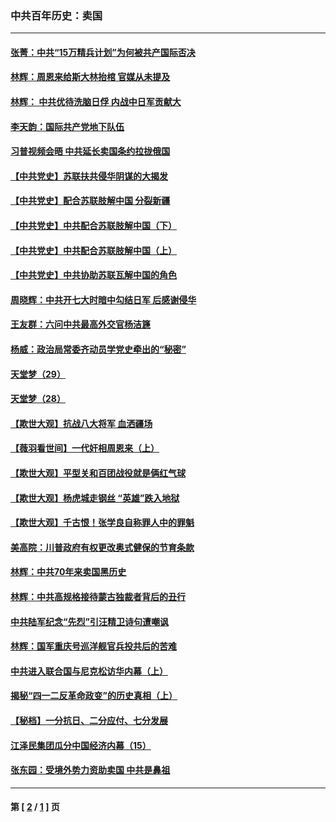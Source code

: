 ### 中共百年历史：卖国
---
#### [张菁：中共“15万精兵计划”为何被共产国际否决](../../pages/nf1176117/n13967677.md?04110430) 
#### [林辉：周恩来给斯大林抬棺 官媒从未提及](../../pages/nf1176117/n13961173.md?04110430) 
#### [林辉： 中共优待洗脑日俘 内战中日军贡献大](../../pages/nf1176117/n13624644.md?04110430) 
#### [李天韵：国际共产党地下队伍](../../pages/nf1176117/n13611808.md?04110430) 
#### [习普视频会晤 中共延长卖国条约拉拢俄国](../../pages/nf1176117/n13060971.md?04110430) 
#### [【中共党史】苏联扶共侵华阴谋的大揭发](../../pages/nf1176117/n13056050.md?04110430) 
#### [【中共党史】配合苏联肢解中国 分裂新疆](../../pages/nf1176117/n13040700.md?04110430) 
#### [【中共党史】中共配合苏联肢解中国（下）](../../pages/nf1176117/n13035660.md?04110430) 
#### [【中共党史】中共配合苏联肢解中国（上）](../../pages/nf1176117/n13030262.md?04110430) 
#### [【中共党史】中共协助苏联瓦解中国的角色](../../pages/nf1176117/n13018109.md?04110430) 
#### [周晓辉：中共开七大时暗中勾结日军 后感谢侵华](../../pages/nf1176117/n12921960.md?04110430) 
#### [王友群：六问中共最高外交官杨洁篪](../../pages/nf1176117/n12836495.md?04110430) 
#### [杨威：政治局常委齐动员学党史牵出的“秘密”](../../pages/nf1176117/n12764642.md?04110430) 
#### [天堂梦（29）](../../pages/nf1176117/n12408465.md?04110430) 
#### [天堂梦（28）](../../pages/nf1176117/n12408309.md?04110430) 
#### [【欺世大观】抗战八大将军 血洒疆场](../../pages/nf1176117/n12357044.md?04110430) 
#### [【薇羽看世间】一代奸相周恩来（上）](../../pages/nf1176117/n12401109.md?04110430) 
#### [【欺世大观】平型关和百团战役就是俩红气球](../../pages/nf1176117/n12359157.md?04110430) 
#### [【欺世大观】杨虎城走钢丝 “英雄”跌入地狱](../../pages/nf1176117/n12358840.md?04110430) 
#### [【欺世大观】千古恨！张学良自称罪人中的罪魁](../../pages/nf1176117/n12358629.md?04110430) 
#### [美高院：川普政府有权更改奥式健保的节育条款](../../pages/nf1176117/n12242171.md?04110430) 
#### [林辉：中共70年来卖国黑历史](../../pages/nf1176117/n11552181.md?04110430) 
#### [林辉：中共高规格接待蒙古独裁者背后的丑行](../../pages/nf1176117/n11225005.md?04110430) 
#### [中共陆军纪念“先烈”引汪精卫诗句遭嘲讽](../../pages/nf1176117/n11153345.md?04110430) 
#### [林辉：国军重庆号巡洋舰官兵投共后的苦难](../../pages/nf1176117/n10997801.md?04110430) 
#### [中共进入联合国与尼克松访华内幕（上）](../../pages/nf1176117/n10138788.md?04110430) 
#### [揭秘“四一二反革命政变”的历史真相（上）](../../pages/nf1176117/n9996650.md?04110430) 
#### [【秘档】一分抗日、二分应付、七分发展](../../pages/nf1176117/n9331484.md?04110430) 
#### [江泽民集团瓜分中国经济内幕（15）](../../pages/nf1176117/n9268584.md?04110430) 
#### [张东园：受境外势力资助卖国 中共是鼻祖](../../pages/nf1176117/n9272480.md?04110430) 

---
#### 第 [ [2](./2.md?04110430) / [1](./1.md?04110430) ] 页
